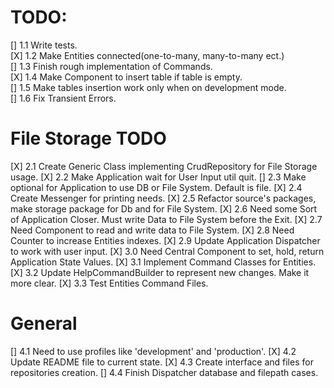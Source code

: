 # TODO:
[] 1.1 Write tests.  
[X] 1.2 Make Entities connected(one-to-many, many-to-many ect.)  
[] 1.3 Finish rough implementation of Commands.  
[X] 1.4 Make Component to insert table if table is empty.   
[] 1.5 Make tables insertion work only when on development mode.  
[] 1.6 Fix Transient Errors.
# File Storage TODO
[X] 2.1 Create Generic Class implementing CrudRepository for File Storage usage.
[X] 2.2 Make Application wait for User Input util quit.
[] 2.3 Make optional for Application to use DB or File System. Default is file.
[X] 2.4 Create Messenger for printing needs.
[X] 2.5 Refactor source's packages, make storage package for Db and for File System.
[X] 2.6 Need some Sort of Application Closer. Must write Data to File System before the Exit.
[X] 2.7 Need Component to read and write data to File System.
[X] 2.8 Need Counter to increase Entities indexes.
[X] 2.9 Update Application Dispatcher to work with user input.
[X] 3.0 Need Central Component to set, hold, return Application State Values.
[X] 3.1 Implement Command Classes for Entities.
[X] 3.2 Update HelpCommandBuilder to represent new changes. Make it more clear.
[X] 3.3 Test Entities Command Files.
# General
[] 4.1 Need to use profiles like 'development' and 'production'.
[X] 4.2 Update README file to current state.
[X] 4.3 Create interface and files for repositories creation.
[] 4.4 Finish Dispatcher database and filepath cases.